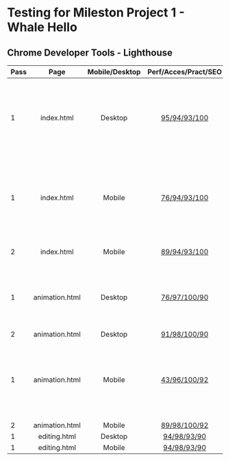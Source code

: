# Testing for Mileston Project 1 - Whale Hello

## Chrome Developer Tools - Lighthouse
|Pass| Page | Mobile/Desktop | Perf/Acces/Pract/SEO  |Issue|Fix|
|:------------- |:-------------:| :-----:|:-------:|:-----:|:-----:|
|1| index.html|Desktop | [95/94/93/100]() |Large video content & use of gif slowing page load time | Change from img to picture to deliver responsive images. Convert .gif to webm |
|1| index.html|Mobile | [76/94/93/100]() | Large video content & use of gif slowing page load time | Change from img to picture to deliver responsive images. Convert .gif to webm |
|2| index.html|Mobile | [89/94/93/100]() |Large modal files|-|
|1| animation.html|Desktop | [76/97/100/90]() |Large modal files|Large image content & use of gif slowing page load time | Change from img to picture to deliver responsive images. Convert .gif to webm|
|2| animation.html | Desktop | [91/98/100/90]() ||ISSUE|FIX|
|1| animation.html | Mobile | [43/96/100/92]() | Large video content & use of gif slowing page load time | Convert .gif to webm |
|2| animation.html | Mobile | [89/98/100/92]() ||ISSUE|FIX|
|1| editing.html | Desktop | [94/98/93/90]() ||ISSUE|FIX|
|1| editing.html | Mobile | [94/98/93/90]() ||ISSUE|FIX|


